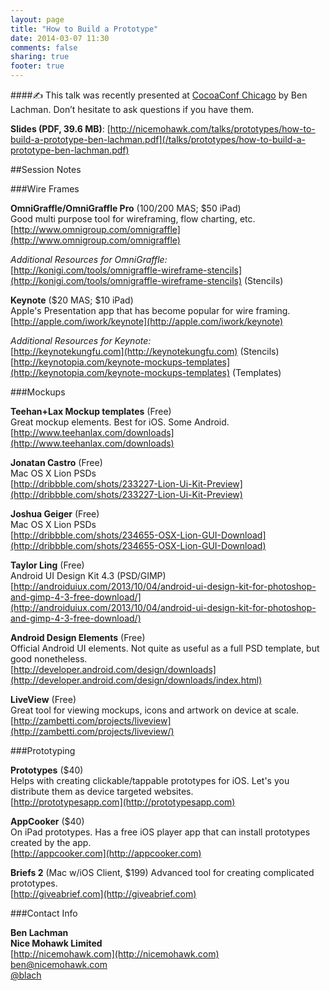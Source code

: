 ```yaml
---
layout: page
title: "How to Build a Prototype"
date: 2014-03-07 11:30
comments: false
sharing: true
footer: true
---
```

####&#9997; This talk was recently presented at [CocoaConf Chicago](http://cocoaconf.com/chicago-2014/) by Ben Lachman. Don’t hesitate to ask questions if you have them.

**Slides (PDF, 39.6 MB)**: [http://nicemohawk.com/talks/prototypes/how-to-build-a-prototype-ben-lachman.pdf](/talks/prototypes/how-to-build-a-prototype-ben-lachman.pdf)

##Session Notes

###Wire Frames

**OmniGraffle/OmniGraffle Pro** ($100/$200 MAS; $50 iPad)  
Good multi purpose tool for wireframing, flow charting, etc.  
[http://www.omnigroup.com/omnigraffle](http://www.omnigroup.com/omnigraffle)

*Additional Resources for OmniGraffle:*  
[http://konigi.com/tools/omnigraffle-wireframe-stencils](http://konigi.com/tools/omnigraffle-wireframe-stencils) (Stencils)

**Keynote** ($20 MAS; $10 iPad)  
Apple's Presentation app that has become popular for wire framing.  
[http://apple.com/iwork/keynote](http://apple.com/iwork/keynote)

*Additional Resources for Keynote:*  
[http://keynotekungfu.com](http://keynotekungfu.com) (Stencils)  
[http://keynotopia.com/keynote-mockups-templates](http://keynotopia.com/keynote-mockups-templates) (Templates)

###Mockups

**Teehan+Lax Mockup templates** (Free)  
Great mockup elements.  Best for iOS.  Some Android.  
[http://www.teehanlax.com/downloads](http://www.teehanlax.com/downloads)

**Jonatan Castro** (Free)  
Mac OS X Lion PSDs  
[http://dribbble.com/shots/233227-Lion-Ui-Kit-Preview](http://dribbble.com/shots/233227-Lion-Ui-Kit-Preview)

**Joshua Geiger** (Free)  
Mac OS X Lion PSDs  
[http://dribbble.com/shots/234655-OSX-Lion-GUI-Download](http://dribbble.com/shots/234655-OSX-Lion-GUI-Download)

**Taylor Ling** (Free)  
Android UI Design Kit 4.3 (PSD/GIMP) 
[http://androiduiux.com/2013/10/04/android-ui-design-kit-for-photoshop-and-gimp-4-3-free-download/](http://androiduiux.com/2013/10/04/android-ui-design-kit-for-photoshop-and-gimp-4-3-free-download/)

**Android Design Elements** (Free)  
Official Android UI elements.  Not quite as useful as a full PSD template, but good nonetheless.  
[http://developer.android.com/design/downloads](http://developer.android.com/design/downloads/index.html)

**LiveView** (Free)  
Great tool for viewing mockups, icons and artwork on device at scale.  
[http://zambetti.com/projects/liveview](http://zambetti.com/projects/liveview/)

###Prototyping

**Prototypes** ($40)   
Helps with creating clickable/tappable prototypes for iOS.  Let's you distribute them as device targeted websites.  
[http://prototypesapp.com](http://prototypesapp.com)

**AppCooker** ($40)  
On iPad prototypes.  Has a free iOS player app that can install prototypes created by the app.  
[http://appcooker.com](http://appcooker.com)

**Briefs 2**  (Mac w/iOS Client, $199)
Advanced tool for creating complicated prototypes.  
[http://giveabrief.com](http://giveabrief.com)

###Contact Info

**Ben Lachman**  
**Nice Mohawk Limited**  
[http://nicemohawk.com](http://nicemohawk.com)  
[ben@nicemohawk.com](mailto:ben@nicemohawk.com)  
[@blach](http://twitter.com/blach)  
